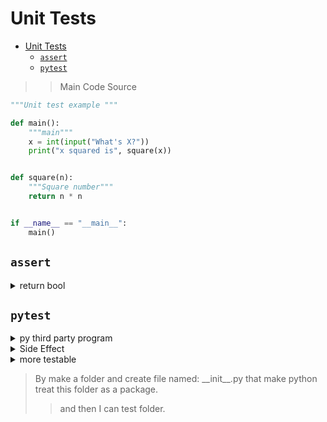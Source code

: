 # Unit Tests

- [Unit Tests](#unit-tests)
  - [`assert`](#assert)
  - [`pytest`](#pytest)

>> Main Code Source

```python
"""Unit test example """

def main():
    """main"""
    x = int(input("What's X?"))
    print("x squared is", square(x))


def square(n):
    """Square number"""
    return n * n


if __name__ == "__main__":
    main()


```

## `assert`

<details>
<summary>return bool</summary>

```python
     """Testing the calculator"""

from calculator import square


def main():
    """main"""

    test_square()


def test_square():
    """Test square calculation"""
    try:
        assert square(2) == 4
    except AssertionError:
        print("2 squared was not 4")
    try:
        assert square(3) == 9
    except AssertionError:
        print("3 squared was not 9")
    try:
        assert square(-2) == 4
    except AssertionError:
        print("-2 squared was not 4")
    try:
        assert square(-3) == 9
    except AssertionError:
        print("-3 squared was not 9")
    try:
        assert square(0) == 0
    except AssertionError:
        print("0 squared was not 0")


if __name__ == "__main__":
    main()

```

</details>

## `pytest`

<details >
<summary>py third party program</summary>

- ```python
    """PEP"""
    from calculator import square


    def test_square():
        """PEP"""
        assert square(2) == 4
        assert square(3) == 9
        assert square(-2) == 4
        assert square(-3) == 9
        assert square(0) == 0

    ```

>> Another Ex

- ```python
    """PEP"""
    from calculator import square


    def test_positive():
        """PEP"""
        assert square(2) == 4
        assert square(3) == 9
    
    def test_negative():
        """PEP"""
        assert square(-2) == 4
        assert square(-3) == 9
    
    def test_zero():
        """PEP"""
        assert square(0) == 0
    

    ```

</details>

<details>
<Summary>Side Effect</Summary>

>> can not check equality of print function because it not return value.

```python
    def hello(name="world"):
        print ("Hello, ",name)


    def test_hello():
        hello("David")=="hello, David"
    # can not check equality of print function because it not return value.
    
```

</details>

<details>
  <summary>more testable</summary>

```python
    def hello(name="world"):
        return f"Hello, {name}"

    # calling
    print(hello(name))

```

</details>

> By make a folder and create file named: \_\_init\_\_.py that make python treat this folder as a package.
> > and then I can test folder.
>